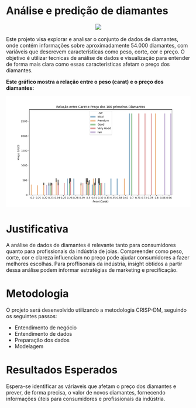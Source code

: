 # Análise e predição de diamantes
<p align="center">
    <img src="https://i.pinimg.com/originals/3b/48/a9/3b48a9afaeb4c19ff93f1881057e8dc3.gif" />
</p>    

Este projeto visa explorar e analisar o conjunto de dados de diamantes, onde contém informações sobre aproximadamente 54.000 diamantes, com variáveis que descrevem características como peso, corte, cor e preço. O objetivo é utilizar tecnicas de análise de dados e visualização para entender de forma mais clara como essas características afetam o preço dos diamantes.

**Este gráfico mostra a relação entre o peso (carat) e o preço dos diamantes:**

![Gráfico de Relação entre Carat e Preço](notebooks/graphical_diamonds.png)

# Justificativa

A análise de dados de diamantes é relevante tanto para consumidores quanto para profissionais da indústria de joias. Compreender como peso, corte, cor e clareza influenciam no preço pode ajudar consumidores a fazer melhores escolhas. Para proffisonais da indústria, insight obtidos a partir dessa análise podem informar estratégias de marketing e precificação.

# Metodologia
O projeto será desenvolvido utilizando a metodologia CRISP-DM, seguindo os seguintes passos:

- Entendimento de negócio
- Entendimento de dados
- Preparação dos dados
- Modelagem

# Resultados Esperados
Espera-se identificar as váriaveis que afetam o preço dos diamantes e prever, de forma precisa, o valor de novos diamantes, fornecendo informações úteis para consumidores e profissionais da indústria.
